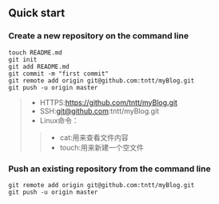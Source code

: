 ## Quick start

### Create a new repository on the command line

    touch README.md
    git init
    git add README.md
    git commit -m "first commit"
    git remote add origin git@github.com:tntt/myBlog.git
    git push -u origin master

> + HTTPS:https://github.com/tntt/myBlog.git
> + SSH:git@github.com:tntt/myBlog.git
> + Linux命令：
> > + cat:用来查看文件内容
> > + touch:用来新建一个空文件

### Push an existing repository from the command line

    git remote add origin git@github.com:tntt/myBlog.git
    git push -u origin master
